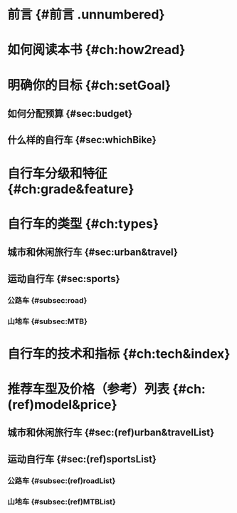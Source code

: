 前言 {#前言 .unnumbered}
====

如何阅读本书 {#ch:how2read}
============

明确你的目标 {#ch:setGoal}
============

如何分配预算 {#sec:budget}
------------

什么样的自行车 {#sec:whichBike}
--------------

自行车分级和特征 {#ch:grade&feature}
================

自行车的类型 {#ch:types}
============

城市和休闲旅行车 {#sec:urban&travel}
----------------

运动自行车 {#sec:sports}
----------

### 公路车 {#subsec:road}

### 山地车 {#subsec:MTB}

自行车的技术和指标 {#ch:tech&index}
==================

推荐车型及价格（参考）列表 {#ch:(ref)model&price}
==========================

城市和休闲旅行车 {#sec:(ref)urban&travelList}
----------------

运动自行车 {#sec:(ref)sportsList}
----------

### 公路车 {#subsec:(ref)roadList}

### 山地车 {#subsec:(ref)MTBList}

